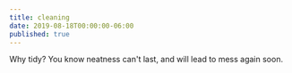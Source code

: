 ```yaml
---
title: cleaning
date: 2019-08-18T00:00:00-06:00
published: true
---
```


Why tidy? You know
neatness can't last, and will lead
to mess again soon.

